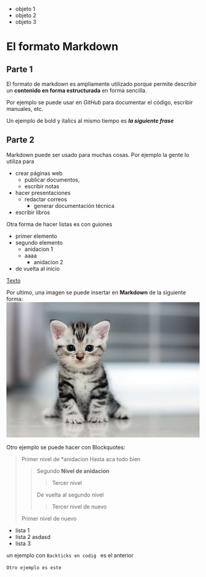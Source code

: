 * objeto 1
* objeto 2
* objeto 3



# El formato Markdown




## Parte 1


El formato de markdown es ampliamente utilizado porque permite describir un **contenido en forma estructurada** en forma sencilla.


Por ejemplo se puede usar en *GitHub* para documentar el código, escribir manuales, etc.

Un ejemplo de bold y italics al mismo tiempo es ***la siguiente frase***


## Parte 2

Markdown puede ser usado para muchas cosas. Por ejemplo la gente lo utiliza para


* crear páginas web
    * publicar documentos, 
    * escribir notas
* hacer presentaciones
    * redactar correos
        * generar documentación técnica
* escribir libros 

Otra forma de hacer listas es con guiones

- primer elemento
- segundo elemento
    - anidacion 1
    - aaaa
        - anidacion 2
- de vuelta al inicio

[Texto](https://www.google.cl/maps)

Por ultimo, una imagen se puede insertar en **Markdown** de la siguiente forma: ![Descripcion de imagen](DefM3PPXcAABTmm.jpg)

Otro ejemplo se puede hacer con Blockquotes:

> Primer nivel de *anidacion
> Hasta aca todo bien
>> Segundo **Nivel de anidacion**
>>> Tercer nivel
>>
>> De vuelta al segundo nivel
>>> Tercer nivel de nuevo
>
> Primer nivel de nuevo


* lista 1
* lista 2 asdasd
* lista 3

un ejemplo con ``Backticks en codig `` es el anterior

``Otro ejemplo es este``
